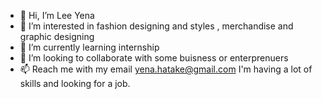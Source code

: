 - 👋 Hi, I’m Lee Yena
- 👀 I’m interested in fashion designing and styles , merchandise and graphic designing   
- 🌱 I’m currently learning internship
- 💞️ I’m looking to collaborate with some buisness or enterprenuers 
- 📫 Reach me with my email yena.hatake@gmail.com
I'm having a lot of skills and looking for a job.
<!---
Creator-Ken/Creator-Ken is a ✨ special ✨ repository because its `README.md` (this file) appears on your GitHub profile.
You can click the Preview link to take a look at your changes.
--->

